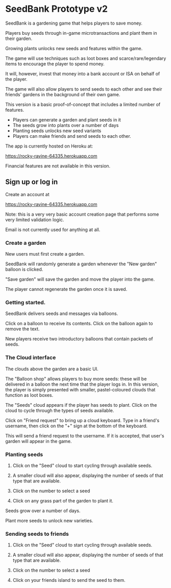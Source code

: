 # SeedBank Prototype v2

SeedBank is a gardening game that helps players to save money.

Players buy seeds through in-game microtransactions and plant them in their garden. 

Growing plants unlocks new seeds and features within the game.

The game will use techniques such as loot boxes and scarce/rare/legendary items to encourage the player to spend money.

It will, however, invest that money into a bank account or ISA on behalf of the player.

The game will also allow players to send seeds to each other and see their friends' gardens in the background of their own game.

This version is a basic proof-of-concept that includes a limited number of features. 

- Players can generate a garden and plant seeds in it
- The seeds grow into plants over a number of days
- Planting seeds unlocks new seed variants
- Players can make friends and send seeds to each other.

The app is currently hosted on Heroku at:

https://rocky-ravine-64335.herokuapp.com

Financial features are not available in this version.


## Sign up or log in
  
Create an account at

https://rocky-ravine-64335.herokuapp.com

Note: this is a very very basic account creation page that performs some very limited validation logic.

Email is not currently used for anything at all.

### Create a garden

New users must first create a garden. 

SeedBank will randomly generate a garden whenever the "New garden" balloon is clicked.

"Save garden" will save the garden and move the player into the game. 

The player cannot regenerate the garden once it is saved.

### Getting started.

SeedBank delivers seeds and messages via balloons. 

Click on a balloon to receive its contents. Click on the balloon again to remove the text.

New players receive two introductory balloons that contain packets of seeds.

### The Cloud interface

The clouds above the garden are a basic UI.

The "Balloon shop" allows players to buy more seeds: these will be delivered in a balloon the next time that the player logs in. In this version, the player is simply presented with smaller, pastel-coloured clouds that function as loot boxes.

The "Seeds" cloud appears if the player has seeds to plant. Click on the cloud to cycle through the types of seeds available. 

Click on "Friend request" to bring up a cloud keyboard. Type in a friend's username, then click on the "+" sign at the bottom of the keyboard.

This will send a friend request to the username. If it is accepted, that user's garden will appear in the game.


### Planting seeds

1. Click on the "Seed" cloud to start cycling through available seeds.

2. A smaller cloud will also appear, displaying the number of seeds of that type that are available.

3. Click on the number to select a seed 
 
4. Click on any grass part of the garden to plant it.

Seeds grow over a number of days.

Plant more seeds to unlock new varieties.

### Sending seeds to friends

1. Click on the "Seed" cloud to start cycling through available seeds.

2. A smaller cloud will also appear, displaying the number of seeds of that type that are available.

3. Click on the number to select a seed 
 
4. Click on your friends island to send the seed to them.
